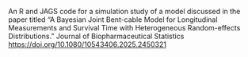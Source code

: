 
An R and JAGS code for a simulation study of a model discussed in the paper titled “A Bayesian Joint Bent-cable Model for Longitudinal Measurements and Survival Time with Heterogeneous Random-effects Distributions.” Journal of Biopharmaceutical Statistics https://doi.org/10.1080/10543406.2025.2450321

